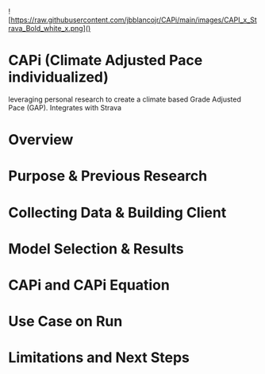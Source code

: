 ![https://raw.githubusercontent.com/jbblancojr/CAPi/main/images/CAPI_x_Strava_Bold_white_x.png]()

# CAPi (Climate Adjusted Pace individualized)
leveraging personal research to create a climate based Grade Adjusted Pace (GAP). Integrates with Strava

# Overview
# Purpose & Previous Research
# Collecting Data & Building Client
# Model Selection & Results
# CAPi and CAPi Equation
# Use Case on Run
# Limitations and Next Steps
